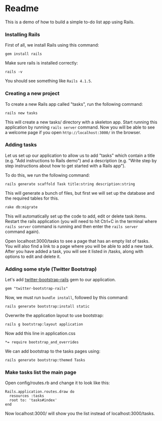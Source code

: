
# Readme

This is a demo of how to build a simple to-do list app using Rails.

### Installing Rails

First of all, we install Rails using this command:

    gem install rails

Make sure rails is installed correctly:

    rails -v

You should see something like `Rails 4.1.5`.

### Creating a new project

To create a new Rails app called "tasks", run the following command:

    rails new tasks

This will create a new tasks/ directory with a skeleton app. Start running this application by running `rails server` command. Now you will be able to see a welcome page if you open `http://localhost:3000/` in the browser.

### Adding tasks

Let us set up our application to allow us to add "tasks" which contain a title (e.g. "Add instructions to Rails demo") and a description (e.g. "Write step by step instructions about how to get started with a Rails app").

To do this, we run the following command:

    rails generate scaffold Task title:string description:string

This will generate a bunch of files, but first we will set up the database and the required tables for this.

    rake db:migrate

This will automatically set up the code to add, edit or delete task items. Restart the rails application (you will need to hit Ctrl+C in the terminal where `rails server` command is running and then enter the `rails server` command again).

Open localhost:3000/tasks to see a page that has an empty list of tasks. You will also find a link to a page where you will be able to add a new task. After you have added a task, you will see it listed in /tasks, along with options to edit and delete it.

### Adding some style (Twitter Bootstrap)

Let's add [twitter-bootstrap-rails](https://github.com/seyhunak/twitter-bootstrap-rails) gem to our application.

    gem "twitter-bootstrap-rails"

Now, we must run `bundle install`, followed by this command:

    rails generate bootstrap:install static

Overwrite the application layout to use bootstrap:

    rails g bootstrap:layout application

Now add this line in application.css

    *= require bootstrap_and_overrides

We can add bootstrap to the tasks pages using:

    rails generate bootstrap:themed Tasks

### Make tasks list the main page

Open config/routes.rb and change it to look like this:

    Rails.application.routes.draw do
      resources :tasks
      root to: 'tasks#index'
    end

Now localhost:3000/ will show you the list instead of localhost:3000/tasks.

